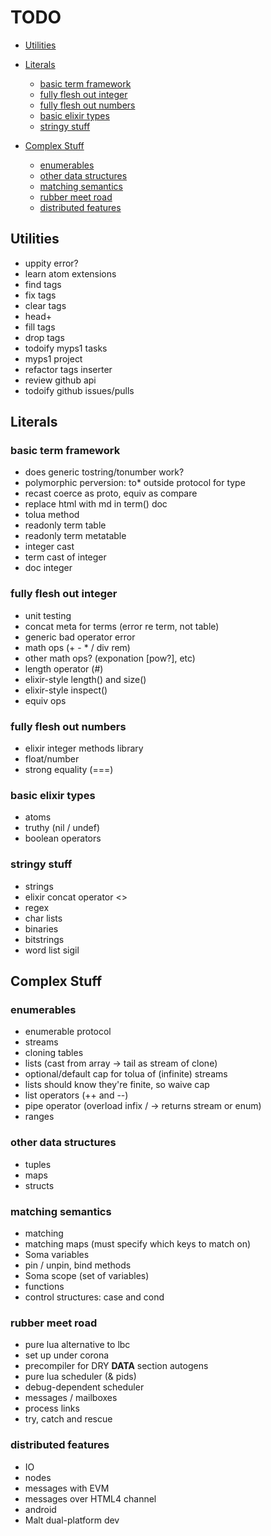 TODO
====

<!-- MDTOC maxdepth:6 firsth1:0 numbering:0 flatten:0 bullets:1 updateOnSave:1 -->

-	[Utilities](#utilities)  
-	[Literals](#literals)

	-	[basic term framework](#basic-term-framework)  
	-	[fully flesh out integer](#fully-flesh-out-integer)  
	-	[fully flesh out numbers](#fully-flesh-out-numbers)  
	-	[basic elixir types](#basic-elixir-types)  
	-	[stringy stuff](#stringy-stuff)  

-	[Complex Stuff](#complex-stuff)

	-	[enumerables](#enumerables)  
	-	[other data structures](#other-data-structures)  
	-	[matching semantics](#matching-semantics)  
	-	[rubber meet road](#rubber-meet-road)  
	-	[distributed features](#distributed-features)  

<!-- /MDTOC -->

Utilities
---------

-	uppity error?
-	learn atom extensions
-	find tags
-	fix tags
-	clear tags
-	head+
-	fill tags
-	drop tags
-	todoify myps1 tasks
-	myps1 project
-	refactor tags inserter
-	review github api
-	todoify github issues/pulls

Literals
--------

### basic term framework

-	does generic tostring/tonumber work?
-	polymorphic perversion: to* outside protocol for type
-	recast coerce as proto, equiv as compare
-	replace html with md in term() doc
-	tolua method
-	readonly term table
-	readonly term metatable
-	integer cast
-	term cast of integer
-	doc integer

### fully flesh out integer

-	unit testing
-	concat meta for terms (error re term, not table)
-	generic bad operator error
-	math ops (+ - * / div rem)
-	other math ops? (exponation [pow?], etc)
-	length operator (#)
-	elixir-style length() and size()
-	elixir-style inspect()
-	equiv ops

### fully flesh out numbers

-	elixir integer methods library
-	float/number
-	strong equality (===)

### basic elixir types

-	atoms
-	truthy (nil / undef)
-	boolean operators

### stringy stuff

-	strings
-	elixir concat operator <>
-	regex
-	char lists
-	binaries
-	bitstrings
-	word list sigil

Complex Stuff
-------------

### enumerables

-	enumerable protocol
-	streams
-	cloning tables
-	lists (cast from array -> tail as stream of clone)
-	optional/default cap for tolua of (infinite) streams
-	lists should know they're finite, so waive cap
-	list operators (++ and --)
-	pipe operator (overload infix / -> returns stream or enum)
-	ranges

### other data structures

-	tuples
-	maps
-	structs

### matching semantics

-	matching
-	matching maps (must specify which keys to match on)
-	Soma variables
-	pin / unpin, bind methods
-	Soma scope (set of variables)
-	functions
-	control structures: case and cond

### rubber meet road

-	pure lua alternative to lbc
-	set up under corona
-	precompiler for DRY **DATA** section autogens
-	pure lua scheduler (& pids)
-	debug-dependent scheduler
-	messages / mailboxes
-	process links
-	try, catch and rescue

### distributed features

-	IO
-	nodes
-	messages with EVM
-	messages over HTML4 channel
-	android
-	Malt dual-platform dev
